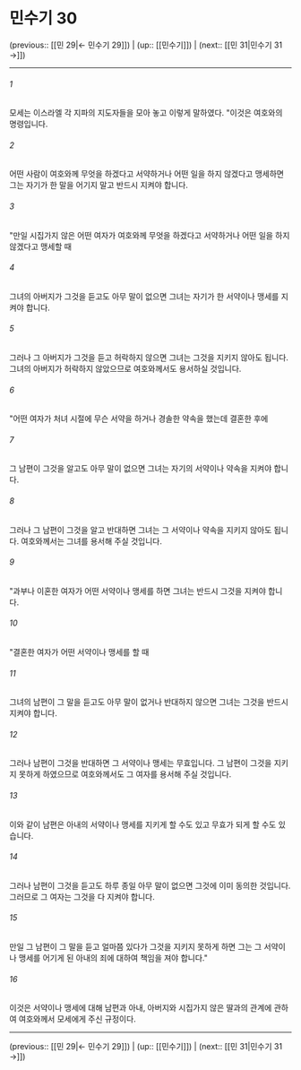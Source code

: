 # 민수기 30

(previous:: [[민 29|← 민수기 29]]) | (up:: [[민수기]]) | (next:: [[민 31|민수기 31 →]])

***




###### 1 

모세는 이스라엘 각 지파의 지도자들을 모아 놓고 이렇게 말하였다. "이것은 여호와의 명령입니다. 



###### 2 

어떤 사람이 여호와께 무엇을 하겠다고 서약하거나 어떤 일을 하지 않겠다고 맹세하면 그는 자기가 한 말을 어기지 말고 반드시 지켜야 합니다. 



###### 3 

"만일 시집가지 않은 어떤 여자가 여호와께 무엇을 하겠다고 서약하거나 어떤 일을 하지 않겠다고 맹세할 때 



###### 4 

그녀의 아버지가 그것을 듣고도 아무 말이 없으면 그녀는 자기가 한 서약이나 맹세를 지켜야 합니다. 



###### 5 

그러나 그 아버지가 그것을 듣고 허락하지 않으면 그녀는 그것을 지키지 않아도 됩니다. 그녀의 아버지가 허락하지 않았으므로 여호와께서도 용서하실 것입니다. 



###### 6 

"어떤 여자가 처녀 시절에 무슨 서약을 하거나 경솔한 약속을 했는데 결혼한 후에 



###### 7 

그 남편이 그것을 알고도 아무 말이 없으면 그녀는 자기의 서약이나 약속을 지켜야 합니다. 



###### 8 

그러나 그 남편이 그것을 알고 반대하면 그녀는 그 서약이나 약속을 지키지 않아도 됩니다. 여호와께서는 그녀를 용서해 주실 것입니다. 



###### 9 

"과부나 이혼한 여자가 어떤 서약이나 맹세를 하면 그녀는 반드시 그것을 지켜야 합니다. 



###### 10 

"결혼한 여자가 어떤 서약이나 맹세를 할 때 



###### 11 

그녀의 남편이 그 말을 듣고도 아무 말이 없거나 반대하지 않으면 그녀는 그것을 반드시 지켜야 합니다. 



###### 12 

그러나 남편이 그것을 반대하면 그 서약이나 맹세는 무효입니다. 그 남편이 그것을 지키지 못하게 하였으므로 여호와께서도 그 여자를 용서해 주실 것입니다. 



###### 13 

이와 같이 남편은 아내의 서약이나 맹세를 지키게 할 수도 있고 무효가 되게 할 수도 있습니다. 



###### 14 

그러나 남편이 그것을 듣고도 하루 종일 아무 말이 없으면 그것에 이미 동의한 것입니다. 그러므로 그 여자는 그것을 다 지켜야 합니다. 



###### 15 

만일 그 남편이 그 말을 듣고 얼마쯤 있다가 그것을 지키지 못하게 하면 그는 그 서약이나 맹세를 어기게 된 아내의 죄에 대하여 책임을 져야 합니다." 



###### 16 

이것은 서약이나 맹세에 대해 남편과 아내, 아버지와 시집가지 않은 딸과의 관계에 관하여 여호와께서 모세에게 주신 규정이다.

***

(previous:: [[민 29|← 민수기 29]]) | (up:: [[민수기]]) | (next:: [[민 31|민수기 31 →]])
